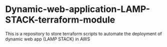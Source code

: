 # Dynamic-web-application-LAMP-STACK-terraform-module

This is a repository to store terraform scripts to automate the deployment of dynamic web app (LAMP STACK) in AWS

